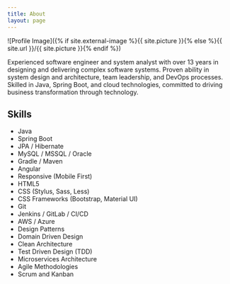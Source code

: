 ```yaml
---
title: About
layout: page
---
```

![Profile Image]({% if site.external-image %}{{ site.picture }}{% else %}{{ site.url }}/{{ site.picture }}{% endif %})

<p>Experienced software engineer and system analyst with over 13 years in 
designing and delivering complex software systems. 
Proven ability in system design and architecture, team leadership, and DevOps processes. 
Skilled in Java, Spring Boot, and cloud technologies, 
committed to driving business transformation through technology.</p>


## Skills

<ul class="skill-list">
	<li>Java</li>
    <li>Spring Boot</li>
    <li>JPA / Hibernate</li>
    <li>MySQL / MSSQL / Oracle</li>
    <li>Gradle / Maven</li>
    <li>Angular</li>
	<li>Responsive (Mobile First)</li>
    <li>HTML5</li>
	<li>CSS (Stylus, Sass, Less)</li>
	<li>CSS Frameworks (Bootstrap, Material UI)</li>
	<li>Git</li>
    <li>Jenkins / GitLab / CI/CD</li>
    <li>AWS / Azure</li>
    <li>Design Patterns</li>
    <li>Domain Driven Design</li>
    <li>Clean Architecture</li>
    <li>Test Driven Design (TDD)</li>
    <li>Microservices Architecture</li>
    <li>Agile Methodologies</li>
    <li>Scrum and Kanban</li>
</ul>

